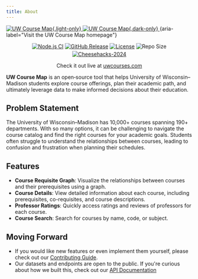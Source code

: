 ```yaml
---
title: About
---
```

[
    ![UW Course Map](https://uwcourses.com/uw-coursemap-tagline-dark.svg){.light-only}
    ![UW Course Map](https://uwcourses.com/uw-coursemap-tagline-light.svg){.dark-only}
](https://uwcourses.com/ "Visit the UW Course Map homepage"){aria-label="Visit the UW Course Map homepage"}

<div style="display: flex; justify-content: center; align-items: center; gap: 4px; flex-wrap: wrap;">
  <a href="https://github.com/twangodev/uw-coursemap/actions/workflows/node.js.yml">
    <img alt="Node.js CI" src="https://github.com/twangodev/uw-coursemap/actions/workflows/node.js.yml/badge.svg" />
  </a>
  <a href="https://github.com/twangodev/uw-coursemap/releases/latest">
    <img alt="GitHub Release" src="https://img.shields.io/github/v/release/twangodev/uw-coursemap" />
  </a>
  <a href="https://www.gnu.org/licenses/agpl-3.0">
    <img alt="License" src="https://img.shields.io/github/license/twangodev/uw-coursemap" />
  </a>
  <img alt="Repo Size" src="https://img.shields.io/github/repo-size/twangodev/uw-coursemap" />
  <a href="https://cheesehacks.webdevuw.com/">
    <img alt="Cheesehacks-2024" src="https://img.shields.io/badge/Cheesehacks-2024-fec732" />
  </a>
</div>

<p align="center">
  Check it out live at <a href="https://uwcourses.com">uwcourses.com</a>
</p>


**UW Course Map** is an open‑source tool that helps University of Wisconsin–Madison students explore course offerings, plan their academic path, and ultimately leverage data to make informed decisions about their education.

## Problem Statement

The University of Wisconsin–Madison has 10,000+ courses spanning 190+ departments. With so many options, it can be challenging to navigate the course catalog and find the right courses for your academic goals. Students often struggle to understand the relationships between courses, leading to confusion and frustration when planning their schedules.

## Features

- **Course Requisite Graph**: Visualize the relationships between courses and their prerequisites using a graph.
- **Course Details**: View detailed information about each course, including prerequisites, co-requisites, and course descriptions.
- **Professor Ratings**: Quickly access ratings and reviews of professors for each course.
- **Course Search**: Search for courses by name, code, or subject.

## Moving Forward

- If you would like new features or even implement them yourself, please check out our [Contributing Guide](./contributing.md).
- Our datasets and endpoints are open to the public. If you're curious about how we built this, check out our [API Documentation](./concepts/data-model.md)
